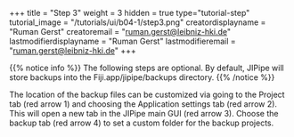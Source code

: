 +++
title = "Step 3"
weight = 3
hidden = true
type="tutorial-step"
tutorial_image = "/tutorials/ui/b04-1/step3.png"
creatordisplayname = "Ruman Gerst"
creatoremail = "ruman.gerst@leibniz-hki.de"
lastmodifierdisplayname = "Ruman Gerst"
lastmodifieremail = "ruman.gerst@leibniz-hki.de"
+++

{{% notice info %}}
The following steps are optional. By default, JIPipe will store backups into the Fiji.app/jipipe/backups directory.
{{% /notice %}}

The location of the backup files can be customized via going to the Project tab (red arrow 1) and choosing the Application settings tab (red arrow 2). This will open a new tab in the JIPipe main GUI (red arrow 3). Choose the backup tab (red arrow 4) to set a custom folder for the backup projects. 